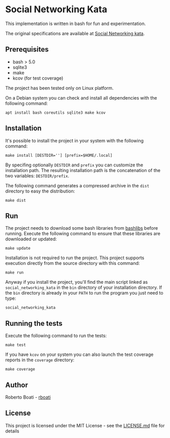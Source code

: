 # Social Networking Kata
This implementation is written in bash for fun and experimentation.

The original specifications are available at [Social Networking kata](https://github.com/xpeppers/social_networking_kata_kata).


## Prerequisites
- bash > 5.0
- sqlite3
- make
- kcov (for test coverage)

The project has been tested only on Linux platform.

On a Debian system you can check and install all dependencies with the following command:
```
apt install bash coreutils sqlite3 make kcov
```

## Installation
It's possible to install the project in your system with the following command:
```
make install [DESTDIR=''] [prefix=$HOME/.local]
```
By specifing optionally `DESTDIR` and `prefix` you can customize the installation path. The resulting installation path is the concatenation of the two variables: `DESTDIR/prefix`.

The following command generates a compressed archive in the `dist` directory to easy the distribution:
```
make dist
```


## Run
The project needs to download some bash libraries from [bashlibs](https://github.com/rboati/bashlibs) before running.
Execute the following command to ensure that these libraries are downloaded or updated:
```
make update
```
Installation is not required to run the project. This project supports execution directly from the source directory with this command:
```
make run
```
Anyway if you install the project, you'll find the main script linked as `social_networking_kata` in the `bin` directory of your installation directory. If the `bin` directory is already in your `PATH` to run the program you just need to type:
```
social_networking_kata
```

## Running the tests
Execute the following command to run the tests:
```
make test
```
If you have `kcov` on your system you can also launch the test coverage reports in the `coverage` directory:
```
make coverage
```

## Author
Roberto Boati - [rboati](https://github.com/rboati)


## License
This project is licensed under the MIT License - see the [LICENSE.md](LICENSE.md) file for details